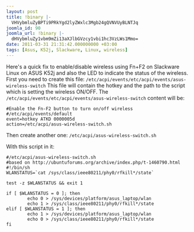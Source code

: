 ```yaml
---
layout: post
title: !binary |-
  VHVybmluZyBPTi9PRkYgd2lyZWxlc3Mgb24gQVNVUyBLNTJq
joomla_id: 90
joomla_url: !binary |-
  dHVybmluZy1vbm9mZi13aXJlbGVzcy1vbi1hc3VzLWs1Mmo=
date: 2011-03-31 21:31:42.000000000 +03:00
tags: [Asus, K52j, Slackware, Linux, wireless]
---
```

Here's a quick fix to enable/disable wireless using Fn+F2 on Slackware Linux on ASUS K52j and also the LED to indicate the status of the wireless.
First you need to create this file: `/etc/acpi/events/etc/acpi/events/asus-wireless-switch`
This file will contain the hotkey and the path to the script which is setting the wireless ON/OFF.
The `/etc/acpi/events/etc/acpi/events/asus-wireless-switch` content will be:

```
#Enable the Fn-F2 button to turn on/off wireless
#/etc/acpi/events/default
event=hotkey ATKD 0000005d
action=/etc/acpi/asus-wireless-switch.sh
```

Then create another one: `/etc/acpi/asus-wireless-switch.sh`

With this script in it:

```
#/etc/acpi/asus-wireless-switch.sh
#based on http://ubuntuforums.org/archive/index.php/t-1460790.html
#!/bin/sh
WLANSTATUS=`cat /sys/class/ieee80211/phy0/rfkill*/state`

test -z $WLANSTATUS && exit 1

if [ $WLANSTATUS = 0 ]; then
        echo 0 > /sys/devices/platform/asus_laptop/wlan
        echo 1 > /sys/class/ieee80211/phy0/rfkill*/state
elif [ $WLANSTATUS = 1 ]; then
        echo 1 > /sys/devices/platform/asus_laptop/wlan
        echo 0 > /sys/class/ieee80211/phy0/rfkill*/state
fi
```

